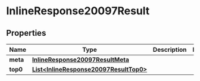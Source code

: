 # InlineResponse20097Result

## Properties
Name | Type | Description | Notes
------------ | ------------- | ------------- | -------------
**meta** | [**InlineResponse20097ResultMeta**](InlineResponse20097ResultMeta.md) |  | 
**top0** | [**List&lt;InlineResponse20097ResultTop0&gt;**](InlineResponse20097ResultTop0.md) |  | 
